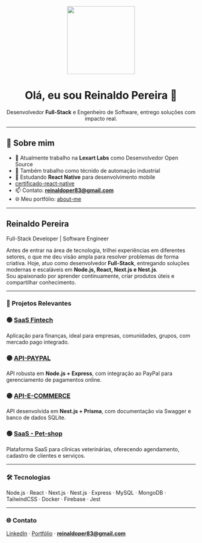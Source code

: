 <!-- Banner central animado -->
<div align="center">
  <img src="https://media.giphy.com/media/M9gbBd9nbDrOTu1Mqx/giphy.gif" width="180"/>
</div>

<h1 align="center">Olá, eu sou Reinaldo Pereira 👋</h1>

<p align="center">
  Desenvolvedor <strong>Full‑Stack</strong> e Engenheiro de Software, entrego soluções com impacto real.
</p>

---

## 🚀 Sobre mim

- 💼 Atualmente trabalho na **Lexart Labs** como Desenvolvedor Open Source  
- 💼 Também trabalho como técnido de automação industrial
- 📱 Estudando **React Native** para desenvolvimento mobile  
- [certificado-react-native](https://hermes.dio.me/certificates/MGYKVKKU.pdf)
- 📫 Contato: **reinaldoper83@gmail.com**  
- 🌐 Meu portfólio: [about-me](https://about-me-two-kohl.vercel.app/)

---

## Reinaldo Pereira  
Full-Stack Developer | Software Engineer  

Antes de entrar na área de tecnologia, trilhei experiências em diferentes setores, o que me deu visão ampla para resolver problemas de forma criativa. Hoje, atuo como desenvolvedor **Full-Stack**, entregando soluções modernas e escaláveis em **Node.js, React, Next.js e Nest.js**.  
Sou apaixonado por aprender continuamente, criar produtos úteis e compartilhar conhecimento.  

---

### 🚀 Projetos Relevantes  

### 🟢 [SaaS Fintech](https://fintechup.com.br/)  
Aplicação para finanças, ideal para empresas, comunidades, grupos, com mercado pago integrado.  

### 🟣 [API-PAYPAL](https://github.com/reinaldoper/paypal-api)  
API robusta em **Node.js + Express**, com integração ao PayPal para gerenciamento de pagamentos online.  

### 🟣 [API-E-COMMERCE](https://github.com/reinaldoper/e-commerce)  
API desenvolvida em **Nest.js + Prisma**, com documentação via Swagger e banco de dados SQLite.  

### 🟢 [SaaS - Pet-shop](https://github.com/reinaldoper/petcare-saas)  
Plataforma SaaS para clínicas veterinárias, oferecendo agendamento, cadastro de clientes e serviços.  

---

### 🛠️ Tecnologias  

Node.js · React · Next.js · Nest.js · Express · MySQL · MongoDB · TailwindCSS · Docker · Firebase · Jest  

---

### 🌐 Contato  

[LinkedIn](https://linkedin.com/in/reinaldo-pereira-9222a27a/) · [Portfólio](https://about-me-two-kohl.vercel.app/) · **reinaldoper83@gmail.com**

